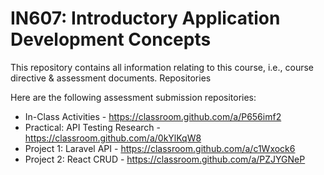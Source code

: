 # IN607: Introductory Application Development Concepts

This repository contains all information relating to this course, i.e., course directive & assessment documents.
Repositories

Here are the following assessment submission repositories:
* In-Class Activities - https://classroom.github.com/a/P656imf2
* Practical: API Testing Research - https://classroom.github.com/a/0kYlKqW8
* Project 1: Laravel API - https://classroom.github.com/a/c1Wxock6
* Project 2: React CRUD - https://classroom.github.com/a/PZJYGNeP
